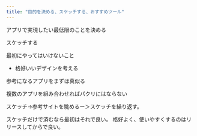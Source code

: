 ```yaml
---
title: "目的を決める、スケッチする、おすすめツール"
---
```


アプリで実現したい最低限のことを決める

スケッチする

最初にやってはいけないこと
- 格好いいデザインを考える

参考になるアプリをまずは真似る

複数のアプリを組み合わせればパクリにはならない

スケッチ→参考サイトを眺めるー＞スケッチを繰り返す。

スケッチだけで済むなら最初はそれで良い。
格好よく、使いやすくするのはリリースしてからで良い。

